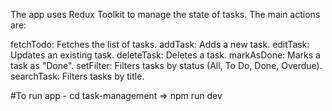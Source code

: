 The app uses Redux Toolkit to manage the state of tasks. The main actions are:

fetchTodo: Fetches the list of tasks.
addTask: Adds a new task.
editTask: Updates an existing task.
deleteTask: Deletes a task.
markAsDone: Marks a task as "Done".
setFilter: Filters tasks by status (All, To Do, Done, Overdue).
searchTask: Filters tasks by title.




#To run app - cd task-management => npm run dev
